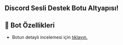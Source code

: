 ## Discord Sesli Destek Botu Altyapısı!

## 📑 Bot Özellikleri

- Botun detaylı incelemesi için [tıklayın.](https://youtu.be/U1foFHBsat4?si=VT05p31ZhsK_kH5z)
